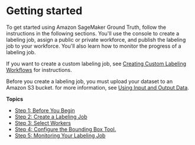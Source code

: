 # Getting started<a name="sms-getting-started"></a>

To get started using Amazon SageMaker Ground Truth, follow the instructions in the following sections\. You'll use the console to create a labeling job, assign a public or private workforce, and publish the labeling job to your workforce\. You'll also learn how to monitor the progress of a labeling job\.

If you want to create a custom labeling job, see [Creating Custom Labeling Workflows](sms-custom-templates.md) for instructions\.

Before you create a labeling job, you must upload your dataset to an Amazon S3 bucket\. for more information, see [Using Input and Output Data](sms-data.md)\.

**Topics**
+ [Step 1: Before You Begin](sms-getting-started-step1.md)
+ [Step 2: Create a Labeling Job](sms-getting-started-step2.md)
+ [Step 3: Select Workers](sms-getting-started-step3.md)
+ [Step 4: Configure the Bounding Box Tool\.](sms-getting-started-step4.md)
+ [Step 5: Monitoring Your Labeling Job](sms-getting-started-step5.md)